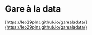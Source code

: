 # Gare à la data
[https://leo29plns.github.io/garealadata/](https://leo29plns.github.io/garealadata/)
